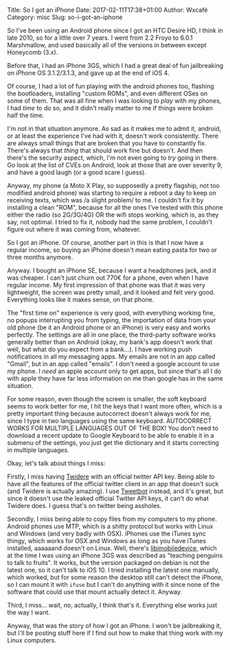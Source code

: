Title: So I got an iPhone
Date: 2017-02-11T17:38+01:00
Author: Wxcafé
Category: misc
Slug: so-i-got-an-iphone

So I've been using an Android phone since I got an HTC Desire HD, I think in
late 2010, so for a little over 7 years. I went from 2.2 Froyo to 6.0.1
Marshmallow, and used basically all of the versions in between except
Honeycomb (3.x).

Before that, I had an iPhone 3GS, which I had a great deal of fun jailbreaking
on iPhone OS 3.1.2/3.1.3, and gave up at the end of iOS 4.

Of course, I had a lot of fun playing with the android phones too, flashing the
bootloaders, installing "custom ROMs", and even different OSes on some of them.
That was all fine when I was looking to *play* with my phones, I had *time* to
do so, and it didn't really matter to me if things were broken half the time.

I'm not in that situation anymore. As sad as it makes me to admit it, android,
or at least the experience I've had with it, doesn't work consistently. There
are always small things that are broken that you have to constantly fix. There's
always that *thing* that should work fine but doesn't. And then there's the
security aspect, which, I'm not even going to *try* going in there. Go look at
the list of CVEs on Android, look at those that are over severity 9, and have
a good laugh (or a good scare I guess).

Anyway, my phone (a Moto X Play, so supposedly a pretty flagship, not too
modified android phone) was starting to require a reboot a day to keep on
receiving texts, which was /a slight problem/ to me. I couldn't fix it by
installing a clean "ROM", because for all the ones I've tested with this phone
either the radio (so 2G/3G/4G) OR the wifi stops working, which is, as they say,
not optimal. I tried to fix it, nobody had the same problem, I couldn't figure
out where it was coming from, whatever.

So I got an iPhone. Of course, another part in this is that I now have a regular
income, so buying an iPhone doesn't mean eating pasta for two or three months
anymore.

Anyway. I bought an iPhone SE, because I want a headphones jack, and it was
cheaper. I can't just churn out 770€ for a phone, even when I have regular
income. My first impression of that phone was that it was very lightweight, the
screen was pretty small, and it looked and felt very good. Everything looks like
it makes sense, on that phone.

The "first time on" experience is very good, with everything working fine, no
popups interrupting you from typing, the importation of data from your old phone
(be it an Android phone or an iPhone) is very easy and works perfectly. The
settings are all in one place, the third-party software works generally better
than on Android (okay, my bank's app doesn't work that well, but what do you
expect from a bank...). I have working push notifications in all my messaging
apps. My emails are not in an app called "Gmail", but in an app called "emails".
I don't need a google account to use my phone. I *need* an apple account only to
get apps, but since that's all I do with apple they have far less information on
me than google has in the same situation.

For some reason, even though the screen is smaller, the soft keyboard seems to
work better for me, I hit the keys that I want more often, which is a pretty
important thing because autocorrect doesn't always work for me, since I type in
two languages using the same keyboard. AUTOCORRECT WORKS FOR MULTIPLE LANGUAGES
OUT OF THE BOX! You don't need to download a recent update to Google Keyboard to
be able to enable it in a submenu of the settings, you just get the dictionary
and it starts correcting in multiple languages.

Okay, let's talk about things I miss:

Firstly, I miss having [Twidere](https://github.com/mariotaku/twidere) with an
official twitter API key. Being able to have all the features of the official
twitter client in an app that doesn't suck (and Twidere is actually amazing).
I use [Tweetbot](https://tapbots.com/tweetbot/) instead, and it's great, but
since it doesn't use the leaked official Twitter API keys, it can't do what
Twidere does. I guess that's on twitter being assholes.

Secondly, I miss being able to copy files from my computers to my phone. Android
phones use MTP, which is a shitty protocol but works with Linux and Windows (and
very badly with OSX). iPhones use the iTunes sync thingy, which works for OSX
and Windows as long as you have iTunes installed, aaaaaand doesn't on Linux.
Well, there's [libimobiledevice](http://www.libimobiledevice.org/), which at the
time I was using an iPhone 3GS was described as "teaching penguins to talk to
fruits". It works, but the version packaged on debian is not the latest one, so
it can't talk to iOS 10. I tried installing the latest one manually, which
worked, but for some reason the desktop still can't detect the iPhone, so I can
mount it with `ifuse` but I can't do anything with it since none of the software
that could use that mount actually detect it. Anyway.

Third, I miss... wait, no, actually, I think that's it. Everything else works
just the way I want.

Anyway, that was the story of how I got an iPhone. I won't be jailbreaking it,
but I'll be posting stuff here if I find out how to make that thing work with my
Linux computers.

